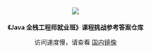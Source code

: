 <div align="center">
  <h1><img src="https://static.shiyanlou.com/lanqiao/frontend/dist/img/lanqiao-logo.5de12f2.svg"></h1>
  <b>《Java 全栈工程师就业班》课程挑战参考答案仓库</b>
  <br>
  <p> 访问速度慢，请查看 <a href="https://gitee.com/huhuhang/java-employment">国内镜像</a></p>
</div>
